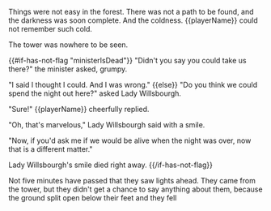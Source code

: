 Things were not easy in the forest. There was not a path to be found, and the darkness was soon complete. And the coldness. {{playerName}} could not remember such cold.

The tower was nowhere to be seen.

{{#if-has-not-flag "ministerIsDead"}}
"Didn't you say you could take us there?" the minister asked, grumpy.

"I said I thought I could. And I was wrong."
{{else}}
"Do you think we could spend the night out here?" asked Lady Willsbourgh.

"Sure!" {{playerName}} cheerfully replied.

"Oh, that's marvelous," Lady Willsbourgh said with a smile.

"Now, if you'd ask me if we would be alive when the night was over, now that is a different matter."

Lady Willsbourgh's smile died right away.
{{/if-has-not-flag}}

Not five minutes have passed that they saw lights ahead. They came from the tower, but they didn't get a chance to say anything about them, because the ground split open below their feet and they fell
